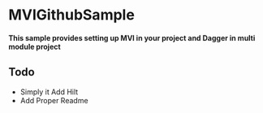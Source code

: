 # MVIGithubSample

#### This sample provides setting up MVI in your project and Dagger in multi module project


## Todo
- Simply it Add Hilt
- Add Proper Readme


